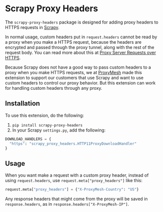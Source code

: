 # Scrapy Proxy Headers

The `scrapy-proxy-headers` package is designed for adding proxy headers to HTTPS requests in [Scrapy](https://scrapy.org/).

In normal usage, custom headers put in `request.headers` cannot be read by a proxy when you make a HTTPS request, because the headers are encrypted and passed through the proxy tunnel, along with the rest of the request body. You can read more about this at [Proxy Server Requests over HTTPS](https://docs.proxymesh.com/article/145-proxy-server-requests-over-https).

Because Scrapy does not have a good way to pass custom headers to a proxy when you make HTTPS requests, we at [ProxyMesh](https://proxymesh.com) made this extension to support our customers that use Scrapy and want to use custom headers to control our proxy behavior. But this extension can work for handling custom headers through any proxy.

## Installation

To use this extension, do the following:

1. `pip install scrapy-proxy-headers`
2. In your Scrapy `settings.py`, add the following:

```python
DOWNLOAD_HANDLERS = {
  "https": "scrapy_proxy_headers.HTTP11ProxyDownloadHandler"
}
```

## Usage

When you want make a request with a custom proxy header, instead of using `request.headers`, use `request.meta["proxy_headers"]` like this:

```python
request.meta["proxy_headers"] = {"X-ProxyMesh-Country": "US"}
```

Any response headers that might come from the proxy will be saved in `response.headers`, as in `response.headers["X-ProxyMesh-IP"]`.